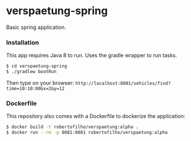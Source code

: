 # verspaetung-spring
Basic spring application.
### Installation
This app requires Java 8 to run.
Uses the gradle wrapper to run tasks.
```sh
$ cd verspaetung-spring
$ ./gradlew bootRun
```
Then type on your browser: `http://localhost:8081/vehicles/find?time=10:10:00&x=2&y=12`
### Dockerfile
This repository also comes with a Dockerfile to dockerize the application:
```sh
$ docker build -t robertofilho/verspaetung:alpha .
$ docker run --rm -p 8081:8081 robertofilho/verspaetung:alpha
```
